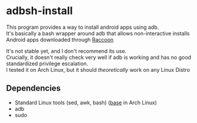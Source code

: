 # adbsh-install

This program provides a way to install android apps using adb.  
It's basically a bash wrapper around adb that allows non-interactive installs Android apps downloaded through [Raccoon](https://raccoon.onyxbits.de/)
  
It's not stable yet, and I don't recommend its use.  
Crucially, it doesn't really check very well if adb is working and has no good standardized privilege escalation.  
I tested it on Arch Linux, but it should *theoretically* work on any Linux Distro

## Dependencies
+ Standard Linux tools (sed, awk, bash) ([base](https://www.archlinux.org/groups/x86_64/base/) in Arch Linux)
+ adb
+ sudo
